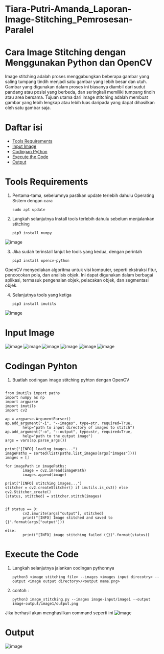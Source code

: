 # Tiara-Putri-Amanda_Laporan-Image-Stitching_Pemrosesan-Paralel
# Cara Image Stitching dengan Menggunakan Python dan OpenCV
Image stitching adalah proses menggabungkan beberapa gambar yang saling tumpang tindih menjadi satu gambar yang lebih besar dan utuh. Gambar yang digunakan dalam proses ini biasanya diambil dari sudut pandang atau posisi yang berbeda, dan seringkali memiliki tumpang tindih atau area bersama. Tujuan utama dari image stitching adalah membuat gambar yang lebih lengkap atau lebih luas daripada yang dapat dihasilkan oleh satu gambar saja.
# Daftar isi
- [Tools Requirements](Tools-Requirements)
- [Input Image](Input-Image)
- [Codingan Python](Codingan-Python)
- [Execute the Code](Execute-the-Code)
- [Output](Output)

# Tools Requirements
1. Pertama-tama, sebelumnya pastikan update terlebih dahulu Operating Sistem dengan cara
   ```
   sudo apt update
2. Langkah selanjutnya Install tools terlebih dahulu sebelum menjalankan stitching
   ```
   pip3 install numpy
  ![image](https://github.com/Tiaraputri06/Tiara-Putri-Amanda_Laporan-Image-Stitching_Pemrosesan-Paralel/assets/150508674/0d0f9886-b38d-404c-ae11-853547366392)

3. Jika sudah terinstall lanjut ke tools yang kedua, dengan perintah
   ```
   pip3 install opencv-python
  OpenCV menyediakan algoritma untuk visi komputer, seperti ekstraksi fitur, pencocokan pola, dan analisis objek. Ini dapat digunakan dalam berbagai aplikasi, termasuk pengenalan objek, pelacakan objek, dan segmentasi objek. 

4. Selanjutnya tools yang ketiga
   ```
   pip3 install imutils
  ![image](https://github.com/Tiaraputri06/Tiara-Putri-Amanda_Laporan-Image-Stitching_Pemrosesan-Paralel/assets/150508674/fe1a97bf-bc13-4fe3-a8b3-d3d02295b38d)


# Input Image
![image](https://github.com/Tiaraputri06/Tiara-Putri-Amanda_Laporan-Image-Stitching_Pemrosesan-Paralel/assets/150508674/8ce0a9ea-4410-4689-b814-8737ebdd2bd7) ![image](https://github.com/Tiaraputri06/Tiara-Putri-Amanda_Laporan-Image-Stitching_Pemrosesan-Paralel/assets/150508674/205ae057-bca9-4a63-9d66-6a005bd7d74d) ![image](https://github.com/Tiaraputri06/Tiara-Putri-Amanda_Laporan-Image-Stitching_Pemrosesan-Paralel/assets/150508674/88ade842-eb99-47d2-ba41-8e6854c1658d) ![image](https://github.com/Tiaraputri06/Tiara-Putri-Amanda_Laporan-Image-Stitching_Pemrosesan-Paralel/assets/150508674/90bf0a3d-d02e-4b53-859e-ce17aa8bf553) ![image](https://github.com/Tiaraputri06/Tiara-Putri-Amanda_Laporan-Image-Stitching_Pemrosesan-Paralel/assets/150508674/aa507ec2-2587-40a4-b529-e1199d205337) ![image](https://github.com/Tiaraputri06/Tiara-Putri-Amanda_Laporan-Image-Stitching_Pemrosesan-Paralel/assets/150508674/bb68a0e6-6037-4f51-a2f3-7b51fd8003e2)
# Codingan Pyhton
  1. Buatlah codingan image stitching pyhton dengan OpenCV
     ```
    from imutils import paths
    import numpy as np
    import argparse
    import imutils
    import cv2

    ap = argparse.ArgumentParser()
    ap.add_argument("-i", "--images", type=str, required=True,
            help="path to input directory of images to stitch")
    ap.add_argument("-o", "--output", type=str, required=True,
            help="path to the output image")
    args = vars(ap.parse_args())

    print("[INFO] loading images...")
    imagePaths = sorted(list(paths.list_images(args["images"])))
    images = []

    for imagePath in imagePaths:
            image = cv2.imread(imagePath)
            images.append(image)

    print("[INFO] stitching images...")
    stitcher = cv2.createStitcher() if imutils.is_cv3() else cv2.Stitcher_create()
    (status, stitched) = stitcher.stitch(images)


    if status == 0:
            cv2.imwrite(args["output"], stitched)
            print("[INFO] Image stitched and saved to {}".format(args["output"]))

    else:
            print("[INFO] image stitching failed ({})".format(status))
            
     
    
 # Execute the Code
 1. Langkah selanjutnya jalankan codingan pythonnya
    ```
    python3 <image stitching file> --images <images input direcotry> --output <image output directory>/<output name.png>
 2. contoh :
     ```
     python3 image_stitching.py --images image-input/image1 --output image-output/image1/output.png

   Jika berhasil akan menghasilkan command seperti ini
   ![image](https://github.com/Tiaraputri06/Tiara-Putri-Amanda_Laporan-Image-Stitching_Pemrosesan-Paralel/assets/150508674/8b1e332d-68be-48d3-9f62-b21a8dde02fd)

  # Output
  ![image](https://github.com/Tiaraputri06/Tiara-Putri-Amanda_Laporan-Image-Stitching_Pemrosesan-Paralel/assets/150508674/80085f00-ed80-49ac-ba16-911ab0ee4348)

   



 










            
 






    
